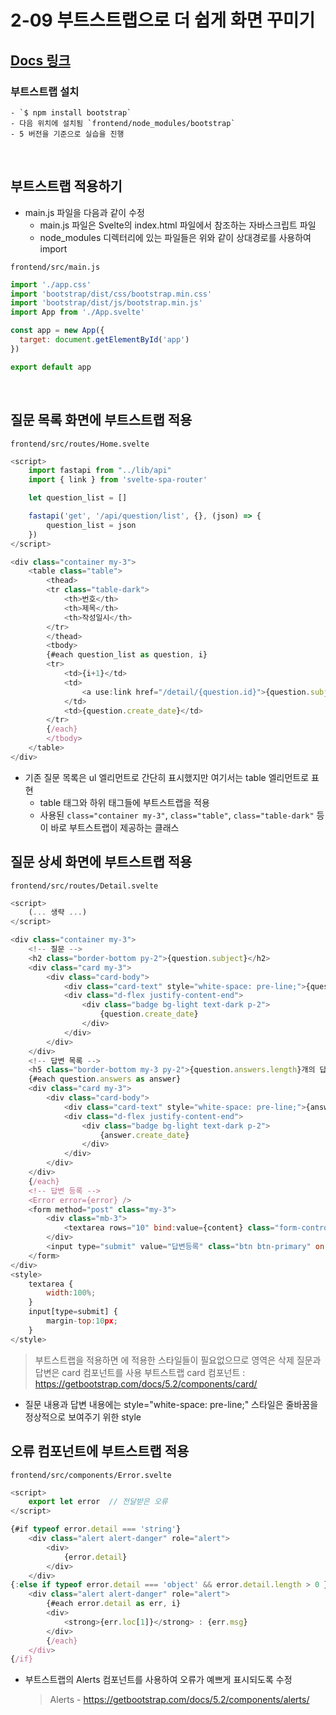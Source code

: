 # 2-09 부트스트랩으로 더 쉽게 화면 꾸미기
## [Docs 링크](https://getbootstrap.com/docs/5.2/getting-started/introduction/)
### 부트스트랩 설치
	- `$ npm install bootstrap`
	- 다음 위치에 설치됨 `frontend/node_modules/bootstrap`
	- 5 버전을 기준으로 실습을 진행

<br>

## 부트스트랩 적용하기

- main.js 파일을 다음과 같이 수정
	- main.js 파일은 Svelte의 index.html 파일에서 참조하는 자바스크립트 파일
	- node_modules 디렉터리에 있는 파일들은 위와 같이 상대경로를 사용하여 import

`frontend/src/main.js`
```javascript
import './app.css'
import 'bootstrap/dist/css/bootstrap.min.css'
import 'bootstrap/dist/js/bootstrap.min.js'
import App from './App.svelte'

const app = new App({
  target: document.getElementById('app')
})

export default app
```

<br>


## 질문 목록 화면에 부트스트랩 적용

`frontend/src/routes/Home.svelte`
```javascript
<script>
    import fastapi from "../lib/api"
    import { link } from 'svelte-spa-router'

    let question_list = []

    fastapi('get', '/api/question/list', {}, (json) => {
        question_list = json
    })
</script>

<div class="container my-3">
    <table class="table">
        <thead>
        <tr class="table-dark">
            <th>번호</th>
            <th>제목</th>
            <th>작성일시</th>
        </tr>
        </thead>
        <tbody>
        {#each question_list as question, i}
        <tr>
            <td>{i+1}</td>
            <td>
                <a use:link href="/detail/{question.id}">{question.subject}</a>
            </td>
            <td>{question.create_date}</td>
        </tr>
        {/each}
        </tbody>
    </table>
</div>
```

- 기존 질문 목록은 ul 엘리먼트로 간단히 표시했지만 여기서는 table 엘리먼트로 표현
	- table 태그와 하위 태그들에 부트스트랩을 적용
	- 사용된 `class="container my-3"`, `class="table"`, `class="table-dark"` 등이 바로 부트스트랩이 제공하는 클래스


## 질문 상세 화면에 부트스트랩 적용

`frontend/src/routes/Detail.svelte`
```javascript
<script>
    (... 생략 ...)
</script>

<div class="container my-3">
    <!-- 질문 -->
    <h2 class="border-bottom py-2">{question.subject}</h2>
    <div class="card my-3">
        <div class="card-body">
            <div class="card-text" style="white-space: pre-line;">{question.content}</div>
            <div class="d-flex justify-content-end">
                <div class="badge bg-light text-dark p-2">
                    {question.create_date}
                </div>
            </div>
        </div>
    </div>
    <!-- 답변 목록 -->
    <h5 class="border-bottom my-3 py-2">{question.answers.length}개의 답변이 있습니다.</h5>
    {#each question.answers as answer}
    <div class="card my-3">
        <div class="card-body">
            <div class="card-text" style="white-space: pre-line;">{answer.content}</div>
            <div class="d-flex justify-content-end">
                <div class="badge bg-light text-dark p-2">
                    {answer.create_date}
                </div>
            </div>
        </div>
    </div>
    {/each}
    <!-- 답변 등록 -->
    <Error error={error} />
    <form method="post" class="my-3">
        <div class="mb-3">
            <textarea rows="10" bind:value={content} class="form-control" />
        </div>
        <input type="submit" value="답변등록" class="btn btn-primary" on:click="{post_answer}" />
    </form>
</div>
<style>
    textarea {
        width:100%;
    }
    input[type=submit] {
        margin-top:10px;
    }    
</style>
```
> 부트스트랩을 적용하면 <style> ... </style>에 적용한 스타일들이 필요없으므로 <style> ... </style> 영역은 삭제
> 질문과 답변은 card 컴포넌트를 사용
> 부트스트랩 card 컴포넌트 : https://getbootstrap.com/docs/5.2/components/card/

- 질문 내용과 답변 내용에는 style="white-space: pre-line;" 스타일은 줄바꿈을 정상적으로 보여주기 위한 style

## 오류 컴포넌트에 부트스트랩 적용

`frontend/src/components/Error.svelte`
```javascript
<script>
    export let error  // 전달받은 오류
</script>

{#if typeof error.detail === 'string'}
    <div class="alert alert-danger" role="alert">
        <div>
            {error.detail}
        </div>
    </div>
{:else if typeof error.detail === 'object' && error.detail.length > 0 }
    <div class="alert alert-danger" role="alert">
        {#each error.detail as err, i}
        <div>
            <strong>{err.loc[1]}</strong> : {err.msg}
        </div>
        {/each}
    </div>
{/if}
```

- 부트스트랩의 Alerts 컴포넌트를 사용하여 오류가 예쁘게 표시되도록 수정
	> Alerts - https://getbootstrap.com/docs/5.2/components/alerts/